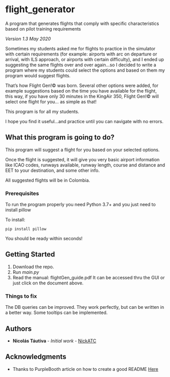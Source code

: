 # flight_generator
A program that generates flights that comply with specific characteristics based on pilot training requirements


*Version 1.3   May 2020*

Sometimes my students asked me for flights to practice in the simulator with certain requirements (for example: airports with arc on departure or arrival, with ILS approach, or airports with certain difficulty), and I ended up suggesting the same flights over and over again…so I decided to write a program where my students could select the options and based on them my program would suggest flights.

That’s how Flight Gen!© was born. Several other options were added, for example suggestions based on the time you have available for the flight, this way, if you have only 30 minutes in the KingAir 350, Flight Gen!© will select one flight for you… as simple as that!

This program is for all my students. 

I hope you find it useful…and practice until you can navigate with no errors.

## What this program is going to do?
This program will suggest a flight for you based on your selected options.

Once the flight is suggested, it will give you very basic airport information like ICAO codes, runways available, runway length, course and distance and EET to your destination, and some other info.

All suggested flights will be in Colombia.

### Prerequisites

To run the program properly you need Python 3.7+ and you just need to install pillow

To install:
```
pip install pillow
```
You should be ready within seconds!


## Getting Started

1.  Download the repo.
2.  Run *main.py*
3.  Read the manual:   flightGen_guide.pdf  It can be accessed thru the GUI or just click on the document above.




### Things to fix
The DB queries can be improved.  They work perfectly, but can be written in a better way.
Some tooltips can be implemented. 

## Authors

* **Nicolás Táutiva** - *Initial work* - [NickATC](https://github.com/NickATC)

## Acknowledgments

* Thanks to PurpleBooth article on how to create a good README [Here](https://gist.githubusercontent.com/PurpleBooth/109311bb0361f32d87a2/raw/824da51d0763e6855c338cc8107b2ff890e7dd43/README-Template.md) 
